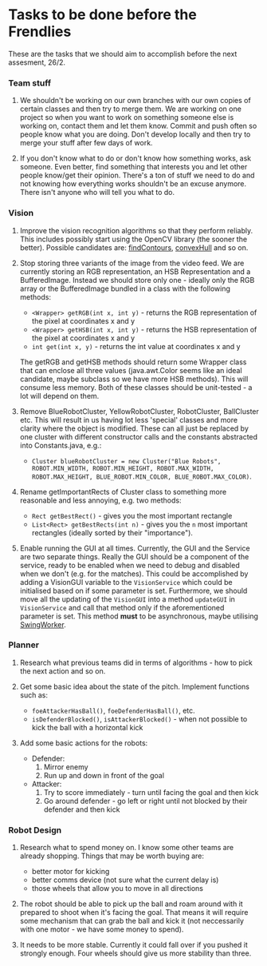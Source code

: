 Tasks to be done before the Frendlies
========================================

These are the tasks that we should aim to accomplish before the next assesment, 26/2.


### Team stuff

 1. We shouldn't be working on our own branches with our own copies of certain classes and then try to merge them. We are working on one project so when you want to work on something someone else is working on, contact them and let them know. Commit and push often so people know what you are doing. Don't develop locally and then try to merge your stuff after few days of work.

 1. If you don't know what to do or don't know how something works, ask someone. Even better, find something that interests you and let other people know/get their opinion. There's a ton of stuff we need to do and not knowing how everything works shouldn't be an excuse anymore. There isn't anyone who will tell you what to do.


### Vision

 1. Improve the vision recognition algorithms so that they perform reliably. This includes possibly start using the OpenCV library (the sooner the better). Possible candidates are: [findContours](http://docs.opencv.org/doc/tutorials/imgproc/shapedescriptors/find_contours/find_contours.html), [convexHull](http://docs.opencv.org/doc/tutorials/imgproc/shapedescriptors/hull/hull.html) and so on.

 1. Stop storing three variants of the image from the video feed. We are currently storing an RGB representation, an HSB Representation and a BufferedImage. Instead we should store only one - ideally only the RGB array or the BufferedImage bundled in a class with the following methods:
    - `<Wrapper> getRGB(int x, int y)` - returns the RGB representation of the pixel at coordinates x and y
    - `<Wrapper> getHSB(int x, int y)` - returns the HSB representation of the pixel at coordinates x and y
    - `int get(int x, y)` - returns the int value at coordinates x and y

    The getRGB and getHSB methods should return some Wrapper class that can enclose all three values (java.awt.Color seems like an ideal candidate, maybe subclass so we have more HSB methods). This will consume less memory. Both of these classes should be unit-tested - a lot will depend on them.

 1. Remove BlueRobotCluster, YellowRobotCluster, RobotCluster, BallCluster etc. This will result in us having lot less 'special' classes and more clarity where the object is modified. These can all just be replaced by one cluster with different constructor calls and the constants abstracted into Constants.java, e.g.:
    -  `Cluster blueRobotCluster = new Cluster("Blue Robots", ROBOT.MIN_WIDTH, ROBOT.MIN_HEIGHT, ROBOT.MAX_WIDTH, ROBOT.MAX_HEIGHT, BLUE_ROBOT.MIN_COLOR, BLUE_ROBOT.MAX_COLOR)`.

 1. Rename getImportantRects of Cluster class to something more reasonable and less annoying, e.g. two methods:
    - `Rect getBestRect()` - gives you the most important rectangle
    - `List<Rect> getBestRects(int n)` - gives you the `n` most important rectangles (ideally sorted by their "importance").

 1. Enable running the GUI at all times. Currently, the GUI and the Service are two separate things. Really the GUI should be a component of the service, ready to be enabled when we need to debug and disabled when we don't (e.g. for the matches). This could be accomplished by adding a VisionGUI variable to the `VisionService` which could be initialised based on if some parameter is set. Furthermore, we should move all the updating of the `VisionGUI` into a method `updateGUI` in `VisionService` and call that method only if the aforementioned parameter is set. This method **must** to be asynchronous, maybe utilising [SwingWorker](http://download.oracle.com/javase/6/docs/api/javax/swing/SwingWorker.html).


### Planner

 1. Research what previous teams did in terms of algorithms - how to pick the next action and so on.

 2. Get some basic idea about the state of the pitch. Implement functions such as:
    - `foeAttackerHasBall()`, `foeDefenderHasBall()`, etc.
    - `isDefenderBlocked()`, `isAttackerBlocked()` - when not possible to kick the ball with a horizontal kick

 3. Add some basic actions for the robots:
    - Defender:
        1. Mirror enemy
        2. Run up and down in front of the goal
    - Attacker:
        1. Try to score immediately - turn until facing the goal and then kick
        2. Go around defender - go left or right until not blocked by their defender and then kick


### Robot Design

 1. Research what to spend money on. I know some other teams are already shopping. Things that may be worth buying are:
    - better motor for kicking
    - better comms device (not sure what the current delay is)
    - those wheels that allow you to move in all directions

 1. The robot should be able to pick up the ball and roam around with it prepared to shoot when it's facing the goal. That means it will require some mechanism that can grab the ball and kick it (not neccessarily with one motor - we have some money to spend).

 1. It needs to be more stable. Currently it could fall over if you pushed it strongly enough. Four wheels should give us more stability than three.
